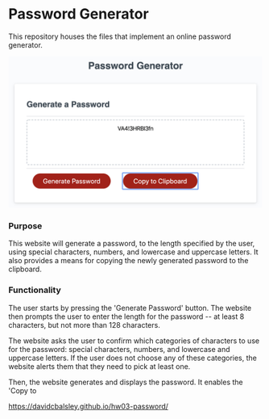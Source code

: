 # Password Generator
This repository houses the files that implement an online password generator.

![Screenshot for password generator](src/images/password-generator-screenshot.png)

### Purpose

This website will generate a password, to the length specified by the user, using special characters, numbers, and lowercase and uppercase letters. It also provides a means for copying the newly generated password to the clipboard.

### Functionality

The user starts by pressing the 'Generate Password' button. The website then prompts the user to enter the length for the password -- at least 8 characters, but not more than 128 characters.

The website asks the user to confirm which categories of characters to use for the password: special characters, numbers, and lowercase and uppercase letters. If the user does not choose any of these categories, the website alerts them that they need to pick at least one.

Then, the website generates and displays the password. It enables the 'Copy to 

https://davidcbalsley.github.io/hw03-password/
